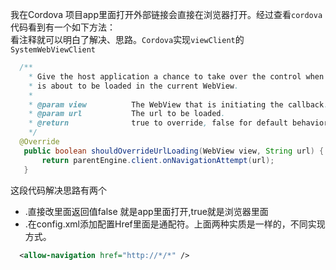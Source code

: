 我在Cordova 项目app里面打开外部链接会直接在浏览器打开。经过查看`cordova`代码看到有一个如下方法：<br>
看注释就可以明白了解决、思路。`Cordova`实现`viewClient`的`SystemWebViewClient`
```Java
  /**
    * Give the host application a chance to take over the control when a new url
    * is about to be loaded in the current WebView.
    *
    * @param view          The WebView that is initiating the callback.
    * @param url           The url to be loaded.
    * @return              true to override, false for default behavior
    */
  @Override
   public boolean shouldOverrideUrlLoading(WebView view, String url) {
       return parentEngine.client.onNavigationAttempt(url);
   }
```

这段代码解决思路有两个
- .直接改里面返回值false 就是app里面打开,true就是浏览器里面
- .在config.xml添加配置Href里面是通配符。上面两种实质是一样的，不同实现方式。
```xml
  <allow-navigation href="http://*/*" /> 
```
